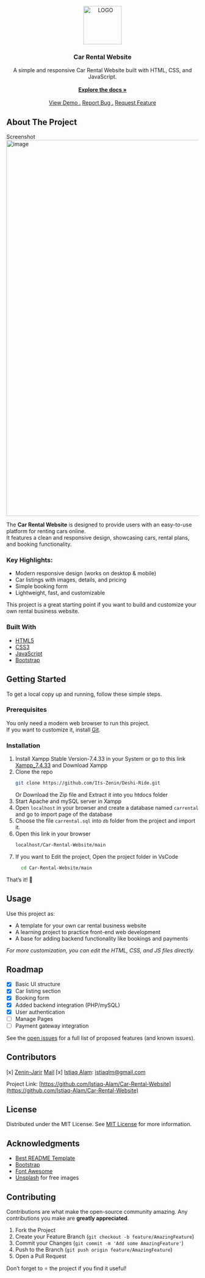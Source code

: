 <br/>
<div align="center">
<a href="https://github.com/Istiaq-Alam/Car-Rental-Website">
<img width="100" height="100" alt="LOGO" src="https://github.com/user-attachments/assets/42a4233e-d59a-4d6f-a24f-08fe2ec2f3c8" />
</a>



<h3 align="center">Car Rental Website</h3>
<p align="center">
A simple and responsive Car Rental Website built with HTML, CSS, and JavaScript.
<br/>
<br/>
<a href="https://github.com/Istiaq-Alam/Car-Rental-Website"><strong>Explore the docs »</strong></a>
<br/>
<br/>
<a href="https://istiaq-alam.github.io/Car-Rental-Website/">View Demo .</a>  
<a href="https://github.com/Istiaq-Alam/Car-Rental-Website/issues/new?labels=bug&template=bug-report---.md">Report Bug .</a>
<a href="https://github.com/Istiaq-Alam/Car-Rental-Website/issues/new?labels=enhancement&template=feature-request---.md">Request Feature</a>
</p>
</div>

## About The Project

Screenshot
<img width="1916" height="983" alt="image" src="https://github.com/user-attachments/assets/dc81d27f-944f-4e6b-aeaf-d530f97d7d58" />


The **Car Rental Website** is designed to provide users with an easy-to-use platform for renting cars online.  
It features a clean and responsive design, showcasing cars, rental plans, and booking functionality.  

### Key Highlights:
- Modern responsive design (works on desktop & mobile)
- Car listings with images, details, and pricing
- Simple booking form
- Lightweight, fast, and customizable

This project is a great starting point if you want to build and customize your own rental business website.

### Built With
- [HTML5](https://developer.mozilla.org/en-US/docs/Web/HTML)
- [CSS3](https://developer.mozilla.org/en-US/docs/Web/CSS)
- [JavaScript](https://developer.mozilla.org/en-US/docs/Web/JavaScript)
- [Bootstrap](https://getbootstrap.com) 

## Getting Started

To get a local copy up and running, follow these simple steps.

### Prerequisites
You only need a modern web browser to run this project.  
If you want to customize it, install [Git](https://git-scm.com/).

### Installation
1. Install Xampp Stable Version-7.4.33 in your System or go to this link [Xampp_7.4.33](https://sourceforge.net/projects/xampp/files/XAMPP%20Windows/7.4.33/) and Download Xampp
2. Clone the repo
   ```sh
   git clone https://github.com/Its-Zenin/Deshi-Ride.git
   ```
   Or Download the Zip file and Extract it into you htdocs folder
3. Start Apache and mySQL server in Xampp
4. Open `localhost` in your browser and create a database named `carrental` and go to import page of the database
5. Choose the file `carrental.sql` into `db` folder from the project and import it.
6. Open this link in your browser
   ```sh
   localhost/Car-Rental-Website/main
   ```
8. If you want to Edit the project, Open the project folder in VsCode
   ```sh
     cd Car-Rental-Website/main
    ```
That’s it! 🎉

## Usage

Use this project as:

* A template for your own car rental business website
* A learning project to practice front-end web development
* A base for adding backend functionality like bookings and payments

*For more customization, you can edit the HTML, CSS, and JS files directly.*

## Roadmap

* [x] Basic UI structure
* [x] Car listing section
* [x] Booking form
* [x] Added backend integration (PHP/mySQL)
* [x] User authentication
* [ ] Manage Pages
* [ ] Payment gateway integration

See the [open issues](https://github.com/Istiaq-Alam/Car-Rental-Website/issues) for a full list of proposed features (and known issues).

## Contributors 
[x] [Zenin-Jarir](https://github.com/Its-Zenin) [Mail]()
[x] [Istiaq Alam](https://github.com/Istiaq-Alam): [istiaqlm@gmail.com](mailto:istiaqlm@gmail.com)

Project Link: [https://github.com/Istiaq-Alam/Car-Rental-Website](https://github.com/Istiaq-Alam/Car-Rental-Website)

## License

Distributed under the MIT License. See [MIT License](https://opensource.org/licenses/MIT) for more information.

## Acknowledgments

* [Best README Template](https://github.com/othneildrew/Best-README-Template)
* [Bootstrap](https://getbootstrap.com)
* [Font Awesome](https://fontawesome.com)
* [Unsplash](https://unsplash.com) for free images

## Contributing

Contributions are what make the open-source community amazing. Any contributions you make are **greatly appreciated**.

1. Fork the Project
2. Create your Feature Branch (`git checkout -b feature/AmazingFeature`)
3. Commit your Changes (`git commit -m 'Add some AmazingFeature'`)
4. Push to the Branch (`git push origin feature/AmazingFeature`)
5. Open a Pull Request

Don’t forget to ⭐ the project if you find it useful!
